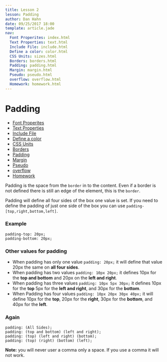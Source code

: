 ```yaml
---
title: Lesson 2
lesson: Padding
author: Dan Hahn
date: 09/25/2017 18:00
template: article.jade
nav:
  Font Properites: index.html
  Text Properties: text.html
  Include File: include.html
  Define a color: color.html
  CSS Units: sizes.html
  Borders: borders.html
  Padding: padding.html
  Margin: margin.html
  Pseudo: pseudo.html
  overflow: overflow.html
  Homework: homework.html
---
```


# Padding

* [Font Properites]()
* [Text Properties](text.html)
* [Include File](include.html)
* [Define a color](color.html)
* [CSS Units](sizes.html)
* [Borders](borders.html)
* [Padding](padding.html)
* [Margin](margin.html)
* [Pseudo](pseudo.html)
* [overflow](overflow.html)
* [Homework](homework.html)

Padding is the space from the `border` in to the content. Even if a border is not defined there is still an edge of the element, this is the `border`.

Padding will define all four sides of the box one value is set. If you need to define the padding of just one side of the box you can use `padding-[top,right,bottom,left]`.

### Example

    padding-top: 20px;
    padding-bottom: 20px;

### Other values for padding

* When padding has only one value `padding: 20px;` it will define that value 20px the same on **all four sides**.
* When padding has two values `padding: 10px 20px;` it defines 10px for the **top and bottom** and 20px on the **left and right**.
* When padding has three values `padding: 10px 5px 30px;` it defines 10px for the **top** 5px for the **left and right**, and 30px for the **bottom**.
* When Padding has four values `padding: 10px 20px 30px 40px;` it will define 10px for the **top**, 20px for the **right**, 30px for the **bottom**, and 40px for the **left**.

### Again
    padding: (All Sides);
    padding: (top and bottom) (left and right);
    padding: (top) (left and right) (bottom);
    padding: (top) (right) (bottom) (left);

**Note:** you will never user a comma only a space.  If you use a comma it will not work.
